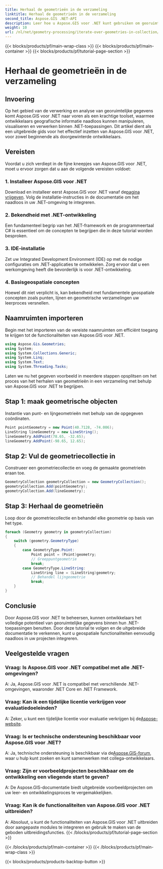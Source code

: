 ```yaml
---
title: Herhaal de geometrieën in de verzameling
linktitle: Herhaal de geometrieën in de verzameling
second_title: Aspose.GIS .NET-API
description: Leer hoe u Aspose.GIS voor .NET kunt gebruiken om georuimtelijke gegevens naadloos te manipuleren binnen uw .NET-toepassingen.
weight: 10
url: /nl/net/geometry-processing/iterate-over-geometries-in-collection/
---
```


{{< blocks/products/pf/main-wrap-class >}}
{{< blocks/products/pf/main-container >}}
{{< blocks/products/pf/tutorial-page-section >}}

# Herhaal de geometrieën in de verzameling

## Invoering
Op het gebied van de verwerking en analyse van georuimtelijke gegevens komt Aspose.GIS voor .NET naar voren als een krachtige toolset, waarmee ontwikkelaars geografische informatie naadloos kunnen manipuleren, visualiseren en verwerken binnen .NET-toepassingen. Dit artikel dient als een uitgebreide gids voor het effectief inzetten van Aspose.GIS voor .NET, voor zowel beginnende als doorgewinterde ontwikkelaars.
## Vereisten
Voordat u zich verdiept in de fijne kneepjes van Aspose.GIS voor .NET, moet u ervoor zorgen dat u aan de volgende vereisten voldoet:
### 1. Installeer Aspose.GIS voor .NET
 Download en installeer eerst Aspose.GIS voor .NET vanaf de[pagina vrijgeven](https://releases.aspose.com/gis/net/). Volg de installatie-instructies in de documentatie om het naadloos in uw .NET-omgeving te integreren.
### 2. Bekendheid met .NET-ontwikkeling
Een fundamenteel begrip van het .NET-framework en de programmeertaal C# is essentieel om de concepten te begrijpen die in deze tutorial worden besproken.
### 3. IDE-installatie
Zet uw Integrated Development Environment (IDE) op met de nodige configuraties om .NET-applicaties te ontwikkelen. Zorg ervoor dat u een werkomgeving heeft die bevorderlijk is voor .NET-ontwikkeling.
### 4. Basisgeospatiale concepten
Hoewel dit niet verplicht is, kan bekendheid met fundamentele geospatiale concepten zoals punten, lijnen en geometrische verzamelingen uw leerproces versnellen.

## Naamruimten importeren
Begin met het importeren van de vereiste naamruimten om efficiënt toegang te krijgen tot de functionaliteiten van Aspose.GIS voor .NET.

```csharp
using Aspose.Gis.Geometries;
using System;
using System.Collections.Generic;
using System.Linq;
using System.Text;
using System.Threading.Tasks;
```


Laten we nu het gegeven voorbeeld in meerdere stappen opsplitsen om het proces van het herhalen van geometrieën in een verzameling met behulp van Aspose.GIS voor .NET te begrijpen.
## Stap 1: maak geometrische objecten
Instantie van punt- en lijngeometrieën met behulp van de opgegeven coördinaten.
```csharp
Point pointGeometry = new Point(40.7128, -74.006);
LineString lineGeometry = new LineString();
lineGeometry.AddPoint(78.65, -32.65);
lineGeometry.AddPoint(-98.65, 12.65);
```
## Stap 2: Vul de geometriecollectie in
Construeer een geometriecollectie en voeg de gemaakte geometrieën eraan toe.
```csharp
GeometryCollection geometryCollection = new GeometryCollection();
geometryCollection.Add(pointGeometry);
geometryCollection.Add(lineGeometry);
```
## Stap 3: Herhaal de geometrieën
Loop door de geometriecollectie en behandel elke geometrie op basis van het type.
```csharp
foreach (Geometry geometry in geometryCollection)
{
    switch (geometry.GeometryType)
    {
        case GeometryType.Point:
            Point point = (Point)geometry;
            // Greeppuntgeometrie
            break;
        case GeometryType.LineString:
            LineString line = (LineString)geometry;
            // Behandel lijngeometrie
            break;
    }
}
```

## Conclusie
Door Aspose.GIS voor .NET te beheersen, kunnen ontwikkelaars het volledige potentieel van georuimtelijke gegevens binnen hun .NET-toepassingen benutten. Door deze tutorial te volgen en de uitgebreide documentatie te verkennen, kunt u geospatiale functionaliteiten eenvoudig naadloos in uw projecten integreren.
## Veelgestelde vragen
### Vraag: Is Aspose.GIS voor .NET compatibel met alle .NET-omgevingen?
A: Ja, Aspose.GIS voor .NET is compatibel met verschillende .NET-omgevingen, waaronder .NET Core en .NET Framework.
### Vraag: Kan ik een tijdelijke licentie verkrijgen voor evaluatiedoeleinden?
 A: Zeker, u kunt een tijdelijke licentie voor evaluatie verkrijgen bij de[Aspose-website](https://purchase.aspose.com/temporary-license/).
### Vraag: Is er technische ondersteuning beschikbaar voor Aspose.GIS voor .NET?
 A: Ja, technische ondersteuning is beschikbaar via de[Aspose.GIS-forum](https://forum.aspose.com/c/gis/33), waar u hulp kunt zoeken en kunt samenwerken met collega-ontwikkelaars.
### Vraag: Zijn er voorbeeldprojecten beschikbaar om de ontwikkeling een vliegende start te geven?
A: De Aspose.GIS-documentatie biedt uitgebreide voorbeeldprojecten om uw leer- en ontwikkelingsproces te vergemakkelijken.
### Vraag: Kan ik de functionaliteiten van Aspose.GIS voor .NET uitbreiden?
A: Absoluut, u kunt de functionaliteiten van Aspose.GIS voor .NET uitbreiden door aangepaste modules te integreren en gebruik te maken van de geboden uitbreidingsfuncties.
{{< /blocks/products/pf/tutorial-page-section >}}

{{< /blocks/products/pf/main-container >}}
{{< /blocks/products/pf/main-wrap-class >}}

{{< blocks/products/products-backtop-button >}}
